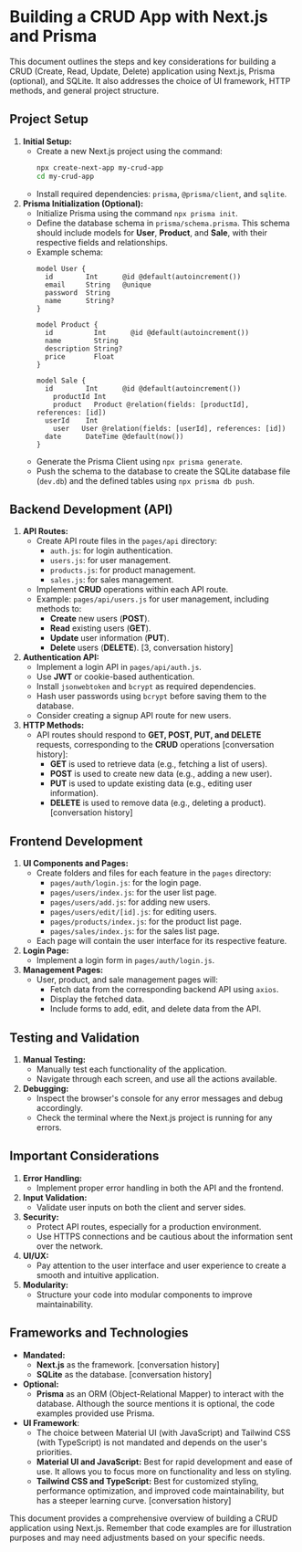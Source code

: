 # Building a CRUD App with Next.js and Prisma

This document outlines the steps and key considerations for building a CRUD (Create, Read, Update, Delete) application using Next.js, Prisma (optional), and SQLite. It also addresses the choice of UI framework, HTTP methods, and general project structure.

## Project Setup

1.  **Initial Setup:**
    *   Create a new Next.js project using the command:
        ```bash
        npx create-next-app my-crud-app
        cd my-crud-app
        ```
    *   Install required dependencies: `prisma`, `@prisma/client`, and `sqlite`.
2.  **Prisma Initialization (Optional):**
    *   Initialize Prisma using the command `npx prisma init`.
    *   Define the database schema in `prisma/schema.prisma`. This schema should include models for **User**, **Product**, and **Sale**, with their respective fields and relationships.
    *   Example schema:
        ```prisma
        model User {
          id        Int      @id @default(autoincrement())
          email     String   @unique
          password  String
          name      String?
        }

        model Product {
          id          Int      @id @default(autoincrement())
          name        String
          description String?
          price       Float
        }

        model Sale {
          id        Int      @id @default(autoincrement())
            productId Int
            product   Product @relation(fields: [productId], references: [id])
          userId    Int
            user   User @relation(fields: [userId], references: [id])
          date      DateTime @default(now())
        }
        ```
    *   Generate the Prisma Client using `npx prisma generate`.
    *   Push the schema to the database to create the SQLite database file (`dev.db`) and the defined tables using `npx prisma db push`.

## Backend Development (API)

1.  **API Routes:**
    *   Create API route files in the `pages/api` directory:
        *   `auth.js`: for login authentication.
        *   `users.js`: for user management.
        *   `products.js`: for product management.
        *   `sales.js`: for sales management.
    *   Implement **CRUD** operations within each API route.
    *   Example: `pages/api/users.js` for user management, including methods to:
        *   **Create** new users (**POST**).
        *   **Read** existing users (**GET**).
        *   **Update** user information (**PUT**).
        *   **Delete** users (**DELETE**).
        [3, conversation history]
2.  **Authentication API:**
    *   Implement a login API in `pages/api/auth.js`.
    *   Use **JWT** or cookie-based authentication.
    *   Install `jsonwebtoken` and `bcrypt` as required dependencies.
    *   Hash user passwords using `bcrypt` before saving them to the database.
    *   Consider creating a signup API route for new users.
3.  **HTTP Methods:**
    *   API routes should respond to **GET, POST, PUT, and DELETE** requests, corresponding to the **CRUD** operations [conversation history]:
        *   **GET** is used to retrieve data (e.g., fetching a list of users).
        *   **POST** is used to create new data (e.g., adding a new user).
        *   **PUT** is used to update existing data (e.g., editing user information).
        *   **DELETE** is used to remove data (e.g., deleting a product). [conversation history]

## Frontend Development

1.  **UI Components and Pages:**
    *   Create folders and files for each feature in the `pages` directory:
        *   `pages/auth/login.js`: for the login page.
        *   `pages/users/index.js`: for the user list page.
        *   `pages/users/add.js`: for adding new users.
        *   `pages/users/edit/[id].js`: for editing users.
        *   `pages/products/index.js`: for the product list page.
        *   `pages/sales/index.js`: for the sales list page.
    *   Each page will contain the user interface for its respective feature.
2.  **Login Page:**
    *   Implement a login form in `pages/auth/login.js`.
3.  **Management Pages:**
    *   User, product, and sale management pages will:
        *   Fetch data from the corresponding backend API using `axios`.
        *   Display the fetched data.
        *   Include forms to add, edit, and delete data from the API.

## Testing and Validation

1.  **Manual Testing:**
    *   Manually test each functionality of the application.
    *   Navigate through each screen, and use all the actions available.
2.  **Debugging:**
    *   Inspect the browser's console for any error messages and debug accordingly.
    *   Check the terminal where the Next.js project is running for any errors.

## Important Considerations

1.  **Error Handling:**
    *   Implement proper error handling in both the API and the frontend.
2.  **Input Validation:**
    *   Validate user inputs on both the client and server sides.
3.  **Security:**
    *   Protect API routes, especially for a production environment.
    *   Use HTTPS connections and be cautious about the information sent over the network.
4.  **UI/UX:**
    *   Pay attention to the user interface and user experience to create a smooth and intuitive application.
5.  **Modularity:**
    *   Structure your code into modular components to improve maintainability.

## Frameworks and Technologies

*   **Mandated:**
    *   **Next.js** as the framework. [conversation history]
    *   **SQLite** as the database. [conversation history]
*   **Optional:**
    *   **Prisma** as an ORM (Object-Relational Mapper) to interact with the database. Although the source mentions it is optional, the code examples provided use Prisma.
*  **UI Framework**:
    *   The choice between Material UI (with JavaScript) and Tailwind CSS (with TypeScript) is not mandated and depends on the user's priorities.
      *    **Material UI and JavaScript:** Best for rapid development and ease of use. It allows you to focus more on functionality and less on styling.
      *    **Tailwind CSS and TypeScript:** Best for customized styling, performance optimization, and improved code maintainability, but has a steeper learning curve. [conversation history]

This document provides a comprehensive overview of building a CRUD application using Next.js. Remember that code examples are for illustration purposes and may need adjustments based on your specific needs.

